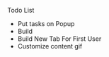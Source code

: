 Todo List

- Put tasks on Popup
- Build
- Build New Tab For First User
- Customize content gif

<!-- https://www.flaticon.com/authors/uniconlabs -->
